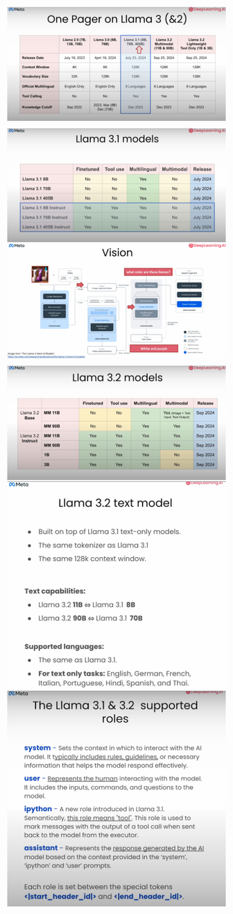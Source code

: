 
![](attachments/6eacda691f387d1d7b996fb4129eae30_MD5.jpeg)

![](attachments/49cf69feb8dc9670ed455d9111a729a5_MD5.jpeg)![](attachments/0bd369bbc01042224a70f8bd81f5371b_MD5.jpeg)

![](attachments/f96ba92a86b452eaff570e26c4382308_MD5.jpeg)![](attachments/cfd069294248c397df97b4988e5b9efb_MD5.jpeg)![](attachments/92601fad6e3801ad9898e9afa94a1f6a_MD5.jpeg)